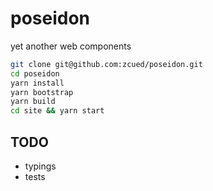 # poseidon

yet another web components

```sh
git clone git@github.com:zcued/poseidon.git
cd poseidon
yarn install
yarn bootstrap
yarn build
cd site && yarn start
```

## TODO

- typings
- tests
